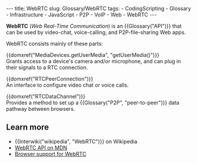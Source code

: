 --- title: WebRTC slug: Glossary/WebRTC tags: - CodingScripting - Glossary - Infrastructure - JavaScript - P2P - VoIP - Web - WebRTC ---

<span class="seoSummary">**WebRTC** (*Web Real-Time Communication*) is an {{Glossary("API")}} that can be used by video-chat, voice-calling, and P2P-file-sharing Web apps.</span>

WebRTC consists mainly of these parts:

{{domxref("MediaDevices.getUserMedia", "getUserMedia()")}}  
Grants access to a device's camera and/or microphone, and can plug in their signals to a RTC connection.

{{domxref("RTCPeerConnection")}}  
An interface to configure video chat or voice calls.

{{domxref("RTCDataChannel")}}  
Provides a method to set up a {{Glossary("P2P", "peer-to-peer")}} data pathway between browsers.

Learn more
----------

-   {{Interwiki("wikipedia", "WebRTC")}} on Wikipedia
-   [WebRTC API on MDN](/en-US/docs/Web/API/WebRTC_API)
-   [Browser support for WebRTC](https://caniuse.com/rtcpeerconnection)
